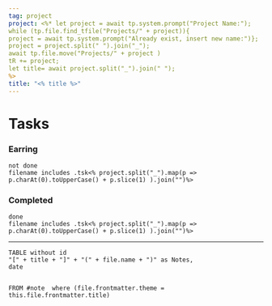 ```yaml
---
tag: project
project: <%* let project = await tp.system.prompt("Project Name:");
while (tp.file.find_tfile("Projects/" + project)){
project = await tp.system.prompt("Already exist, insert new name:")};
project = project.split(" ").join("_");
await tp.file.move("Projects/" + project )
tR += project; 
let title= await project.split("_").join(" ");
%>
title: "<% title %>" 
---
```



# Tasks
### Earring
```tasks
not done
filename includes .tsk<% project.split("_").map(p => p.charAt(0).toUpperCase() + p.slice(1) ).join("")%>
```

### Completed
```tasks
done
filename includes .tsk<% project.split("_").map(p => p.charAt(0).toUpperCase() + p.slice(1) ).join("")%>
```

---
```dataview
TABLE without id
"[" + title + "]" + "(" + file.name + ")" as Notes, 
date


FROM #note  where (file.frontmatter.theme = this.file.frontmatter.title)
```
